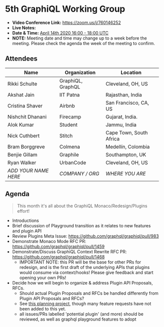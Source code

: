 # 5th GraphiQL Working Group

- **Video Conference Link:** https://zoom.us/j/760146252
- **Live Notes:**
- **Date & Time:** [April 14th 2020 16:00 - 18:00 UTC](https://www.timeanddate.com/worldclock/meetingdetails.html?year=2020&month=4&day=14&hour=16&min=0&sec=0&p1=224&p2=179&p3=136&p4=37&p5=239&p6=101&p7=152)
- **NOTE:** Meeting date and time may change up to a week before the meeting. Please check the agenda the week of the meeting to confirm.

## Attendees

<!-- NOTE: because we expect you to use github UI to add to this document, we ignore prettier for attendees and agenda section. this will prevent CI breakages if you accidentally add extra whitespace, etc. enjoy!-->
<!-- prettier-ignore-start -->


| Name                 | Organization      | Location                |
| -------------------- | ----------------- | ------------------------|
| Rikki Schulte        | GraphiQL, GraphQL | Cleveland, OH, US       |
| Akshat Jain          | IIT Patna         | Rajasthan, India        |
| Cristina Shaver      | Airbnb            | San Francisco, CA, US   |
| Nishchit Dhanani     | Firecamp          | Gujarat, India.         |
| Alok Kumar           | Student           | Jammu, India            |
| Nick Cuthbert        | Stitch            | Cape Town, South Africa |
| Bram Borggreve       | Colmena           | Medellín, Colombia      |
| Benjie Gillam        | Graphile          | Southampton, UK         |
| Ryan Walker          | UrbanCode         | Cleveland, OH, US       |
| _ADD YOUR NAME HERE_ | _COMPANY / ORG_   | _WHERE YOU ARE_         |

## Agenda

> This month it's all about the GraphiQL Monaco/Redesign/Plugins effort!

- Introductions
- Brief discussion of Playground transition as it relates to new features and plugin API
- Review Plugins Meta Issue: https://github.com/graphql/graphiql/pull/983
- Demonstrate Monaco Mode RFC PR: https://github.com/graphql/graphiql/pull/1459
- Demonstrate/Discuss GraphiQL Context Rewrite RFC PR: https://github.com/graphql/graphiql/pull/1468
  - IMPORTANT NOTE: this PR will be the base for other PRs for redesign, and is the first draft of the underlying APIs that plugins would consume via context/hooks! Please give feedback and start opening your own PRs!
- Decide how we will begin to organize & address Plugin API Proposals, RFCs.
  - Should actual Plugin Proposals and RFCs be handled differently from Plugin API Proposals and RFCs?
  - See [this planning project](https://github.com/graphql/graphiql/projects/10), though many feature requests have not been added to this yet.
  - all issues/PRs labelled 'potential plugin' (and more) should be reviewed, as well as graphql playground features to adopt

<!-- prettier-ignore-end -->
